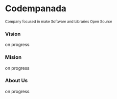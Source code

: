 <h1> Codempanada </h1>
<sub>Company focused in make Software and Libraries Open Source</sub>


<h3>Vision</h3>
<p>on progress</p>


<h3>Mision</h3>
<p>on progress</p>


<h3>About Us</h3>
<p>on progress</p>